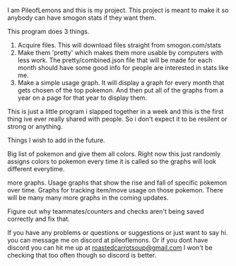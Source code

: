I am PileofLemons and this is my project.
This project is meant to make it so anybody can have smogon stats if they want them. 

This program does 3 things.
1. Acquire files. This will download files straight from smogon.com/stats
2. Make them 'pretty' which makes them more usable by computers with less work. The pretty/combined.json file that will be made for each month should have some good info for people are interested in stats like me.
3. Make a simple usage graph. It will display a graph for every month that gets chosen of the top pokemon. And then put all of the graphs from a year on a page for that year to display them.

This is just a little program i slapped together in a week and this is the first thing ive ever really shared with people. So i don't expect it to be resilent or strong or anything.


Things I wish to add in the future.

Big list of pokemon and give them all colors. Right now this just randomly assigns colors to pokemon every time it is called so the graphs will look different everytime.

more graphs. Usage graphs that show the rise and fall of specific pokemon over time. Graphs for tracking item/move usage on those pokemon. There will be many many more graphs in the coming updates.

Figure out why teammates/counters and checks aren't being saved correctly and fix that.

If you have any problems or questions or suggestions or just want to say hi. you can message me on discord at pileoflemons. Or if you dont have discord you can hit me up at roastedcarrotsoup@gmail.com I won't be checking that too often though so discord is better.

